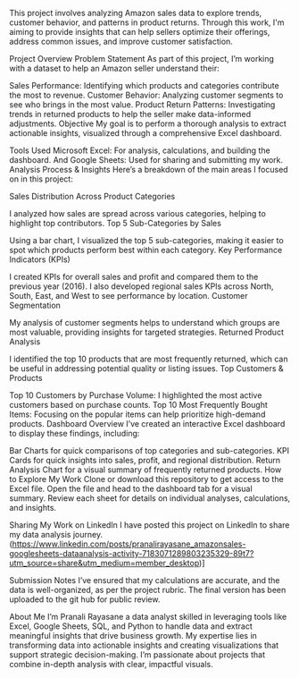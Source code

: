This project involves analyzing Amazon sales data to explore trends, customer behavior, and patterns in product returns. Through this work, I'm aiming to provide insights that can help sellers optimize their offerings, address common issues, and improve customer satisfaction.

Project Overview Problem Statement As part of this project, I’m working with a dataset to help an Amazon seller understand their:

Sales Performance: Identifying which products and categories contribute the most to revenue. Customer Behavior: Analyzing customer segments to see who brings in the most value. Product Return Patterns: Investigating trends in returned products to help the seller make data-informed adjustments. Objective My goal is to perform a thorough analysis to extract actionable insights, visualized through a comprehensive Excel dashboard.

Tools Used Microsoft Excel: For analysis, calculations, and building the dashboard. And Google Sheets: Used for sharing and submitting my work. Analysis Process & Insights Here’s a breakdown of the main areas I focused on in this project:

Sales Distribution Across Product Categories

I analyzed how sales are spread across various categories, helping to highlight top contributors. Top 5 Sub-Categories by Sales

Using a bar chart, I visualized the top 5 sub-categories, making it easier to spot which products perform best within each category. Key Performance Indicators (KPIs)

I created KPIs for overall sales and profit and compared them to the previous year (2016). I also developed regional sales KPIs across North, South, East, and West to see performance by location. Customer Segmentation

My analysis of customer segments helps to understand which groups are most valuable, providing insights for targeted strategies. Returned Product Analysis

I identified the top 10 products that are most frequently returned, which can be useful in addressing potential quality or listing issues. Top Customers & Products

Top 10 Customers by Purchase Volume: I highlighted the most active customers based on purchase counts. Top 10 Most Frequently Bought Items: Focusing on the popular items can help prioritize high-demand products. Dashboard Overview I’ve created an interactive Excel dashboard to display these findings, including:

Bar Charts for quick comparisons of top categories and sub-categories. KPI Cards for quick insights into sales, profit, and regional distribution. Return Analysis Chart for a visual summary of frequently returned products. How to Explore My Work Clone or download this repository to get access to the Excel file. Open the file and head to the dashboard tab for a visual summary. Review each sheet for details on individual analyses, calculations, and insights.

Sharing My Work on LinkedIn I have posted this project on LinkedIn to share my data analysis journey. (https://www.linkedin.com/posts/pranalirayasane_amazonsales-googlesheets-dataanalysis-activity-7183071289803235329-89t7?utm_source=share&utm_medium=member_desktop)]

Submission Notes I’ve ensured that my calculations are accurate, and the data is well-organized, as per the project rubric. The final version has been uploaded to the git hub for public review.

About Me I’m Pranali Rayasane a data analyst skilled in leveraging tools like Excel, Google Sheets, SQL, and Python to handle data and extract meaningful insights that drive business growth. My expertise lies in transforming data into actionable insights and creating visualizations that support strategic decision-making. I’m passionate about projects that combine in-depth analysis with clear, impactful visuals.
